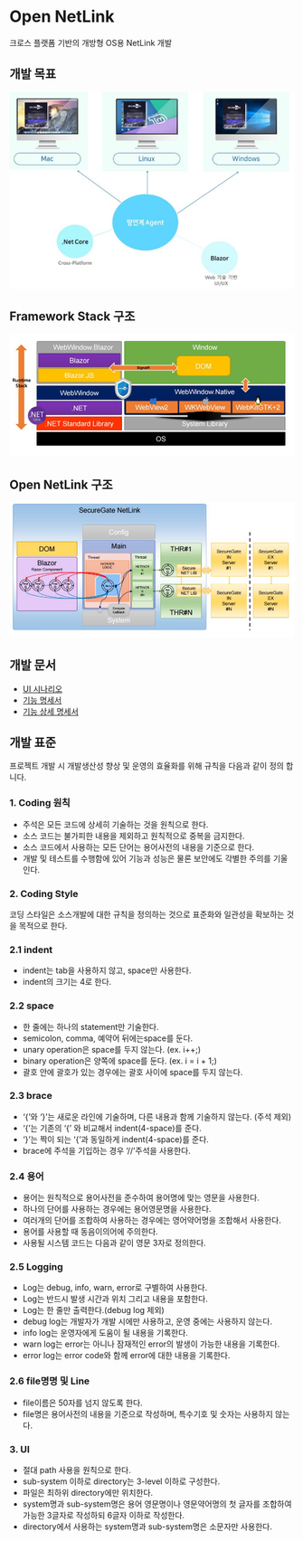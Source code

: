 # Open NetLink

크로스 플랫폼 기반의 개방형 OS용 NetLink 개발

## 개발 목표
![개발목표](content/1.JPG)

## Framework Stack 구조
![개발목표](content/2.JPG)

## Open NetLink 구조
![개발목표](content/3.JPG)

## 개발 문서

* [UI 시나리오](https://github.com/hanssak/OpenNetLink/blob/master/docs/NetLink_UI%EC%8B%9C%EB%82%98%EB%A6%AC%EC%98%A4_v1.0.pptx)
* [기능 명세서](https://github.com/hanssak/OpenNetLink/blob/master/docs/NetLink_%EA%B8%B0%EB%8A%A5.%EB%A6%AC%EC%8A%A4%ED%8A%B8.Spec_V1.0.xlsx)
* [기능 상세 명세서](https://github.com/hanssak/OpenNetLink/blob/master/docs/NetLink_%EA%B8%B0%EB%8A%A5%EB%A6%AC%EC%8A%A4%ED%8A%B8_%EC%83%81%EC%84%B8%EC%84%A4%EA%B3%84%EC%84%9C_V1.0.docx)
 
## 개발 표준

 프로젝트 개발 시 개발생산성 향상 및 운영의 효율화를 위해 규칙을 다음과 같이 정의 합니다.

### 1. Coding 원칙
* 주석은 모든 코드에 상세히 기술하는 것을 원칙으로 한다.
* 소스 코드는 불가피한 내용을 제외하고 원칙적으로 중복을 금지한다.
* 소스 코드에서 사용하는 모든 단어는 용어사전의 내용을 기준으로 한다.
* 개발 및 테스트를 수행함에 있어 기능과 성능은 물론 보안에도 각별한 주의를 기울인다.

### 2. Coding Style
코딩 스타일은 소스개발에 대한 규칙을 정의하는 것으로 표준화와 일관성을 확보하는 것을 목적으로 한다.

### 2.1 indent
* indent는 tab을 사용하지 않고, space만 사용한다.
* indent의 크기는 4로 한다.

### 2.2 space
* 한 줄에는 하나의 statement만 기술한다.
* semicolon, comma, 예약어 뒤에는space를 둔다.
* unary operation은 space를 두지 않는다. (ex. i++;)
* binary operation은 양쪽에 space를 둔다. (ex. i = i + 1;)
* 괄호 안에 괄호가 있는 경우에는 괄호 사이에 space를 두지 않는다.

### 2.3 brace
* ‘{’와 ‘}’는 새로운 라인에 기술하며, 다른 내용과 함께 기술하지 않는다. (주석 제외)
* ‘{’는 기존의 ‘{’ 와 비교해서 indent(4-space)를 준다.
* ‘}’는 짝이 되는 ‘{’과 동일하게 indent(4-space)를 준다.
* brace에 주석을 기입하는 경우 ‘//’주석을 사용한다.


### 2.4 용어
* 용어는 원칙적으로 용어사전을 준수하여 용어명에 맞는 영문을 사용한다.
* 하나의 단어를 사용하는 경우에는 용어영문명을 사용한다.
* 여러개의 단어를 조합하여 사용하는 경우에는 영어약어명을 조합해서 사용한다.
* 용어를 사용할 때 동음이의어에 주의한다.
* 사용될 시스템 코드는 다음과 같이 영문 3자로 정의한다.

### 2.5 Logging
* Log는 debug, info, warn, error로 구별하여 사용한다.
* Log는 반드시 발생 시간과 위치 그리고 내용을 포함한다.
* Log는 한 줄만 출력한다.(debug log 제외)
* debug log는 개발자가 개발 시에만 사용하고, 운영 중에는 사용하지 않는다.
* info log는 운영자에게 도움이 될 내용을 기록한다.
* warn log는 error는 아니나 잠재적인 error의 발생이 가능한 내용을 기록한다.
* error log는 error code와 함께 error에 대한 내용을 기록한다.
 
### 2.6 file명명 및 Line
* file이름은 50자를 넘지 않도록 한다.
* file명은 용어사전의 내용을 기준으로 작성하며, 특수기호 및 숫자는 사용하지 않는다.

### 3. UI
* 절대 path 사용을 원칙으로 한다.
* sub-system 이하로 directory는 3-level 이하로 구성한다.
* 파일은 최하위 directory에만 위치한다.
* system명과  sub-system명은 용어 영문명이나 영문약어명의 첫 글자를 조합하여 가능한 3글자로 작성하되 6글자 이하로 작성한다.
* directory에서 사용하는 system명과 sub-system명은 소문자만 사용한다.
